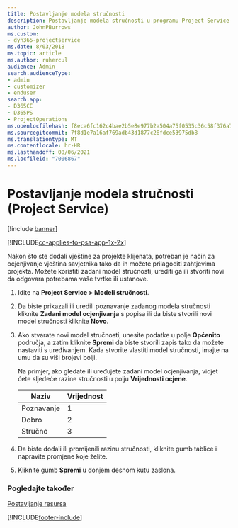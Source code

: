 ```yaml
---
title: Postavljanje modela stručnosti
description: Postavljanje modela stručnosti u programu Project Service
author: JohnPBurrows
ms.custom:
- dyn365-projectservice
ms.date: 8/03/2018
ms.topic: article
ms.author: ruhercul
audience: Admin
search.audienceType:
- admin
- customizer
- enduser
search.app:
- D365CE
- D365PS
- ProjectOperations
ms.openlocfilehash: f8eca6fc162c4bae2b5e8e977b2a504a75f0535c36c58f376a7948e619f15fa2
ms.sourcegitcommit: 7f8d1e7a16af769adb43d1877c28fdce53975db8
ms.translationtype: MT
ms.contentlocale: hr-HR
ms.lasthandoff: 08/06/2021
ms.locfileid: "7006867"
---
```

# <a name="set-up-proficiency-models-project-service"></a>Postavljanje modela stručnosti (Project Service)

[!include [banner](../includes/psa-now-project-operations.md)]

[!INCLUDE[cc-applies-to-psa-app-1x-2x](../includes/cc-applies-to-psa-app-1x-2x.md)]

Nakon što ste dodali vještine za projekte klijenata, potreban je način za ocjenjivanje vještina savjetnika tako da ih možete prilagoditi zahtjevima projekta. Možete koristiti zadani model stručnosti, urediti ga ili stvoriti novi da odgovara potrebama vaše tvrtke ili ustanove.  
  
1.  Idite na **Project Service > Modeli stručnosti**.  
  
2.  Da biste prikazali ili uredili poznavanje zadanog modela stručnosti kliknite **Zadani model ocjenjivanja** s popisa ili da biste stvorili novi model stručnosti kliknite **Novo**.  
  
3.  Ako stvarate novi model stručnosti, unesite podatke u polje **Općenito** područja, a zatim kliknite **Spremi** da biste stvorili zapis tako da možete nastaviti s uređivanjem. Kada stvorite vlastiti model stručnosti, imajte na umu da su viši brojevi bolji.  
  
     Na primjer, ako gledate ili uređujete zadani model ocjenjivanja, vidjet ćete sljedeće razine stručnosti u polju **Vrijednosti ocjene**.  
  
    |Naziv|Vrijednost|  
    |----------|-----------|  
    |Poznavanje|1|  
    |Dobro|2|  
    |Stručno|3|  
  
4.  Da biste dodali ili promijenili razinu stručnosti, kliknite gumb tablice i napravite promjene koje želite.  
  
5.  Kliknite gumb **Spremi** u donjem desnom kutu zaslona.  
  
### <a name="see-also"></a>Pogledajte također  
 [Postavljanje resursa](../psa/set-up-resources.md)


[!INCLUDE[footer-include](../includes/footer-banner.md)]